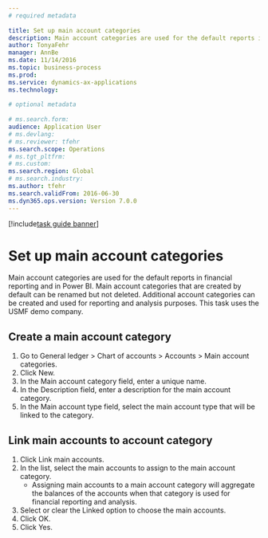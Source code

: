 ```yaml
--- 
# required metadata 
 
title: Set up main account categories
description: Main account categories are used for the default reports in financial reporting and in Power BI. 
author: TonyaFehr 
manager: AnnBe 
ms.date: 11/14/2016
ms.topic: business-process 
ms.prod:  
ms.service: dynamics-ax-applications 
ms.technology:  
 
# optional metadata 
 
# ms.search.form:   
audience: Application User 
# ms.devlang:  
# ms.reviewer: tfehr 
ms.search.scope: Operations 
# ms.tgt_pltfrm:  
# ms.custom:  
ms.search.region: Global
# ms.search.industry: 
ms.author: tfehr 
ms.search.validFrom: 2016-06-30 
ms.dyn365.ops.version: Version 7.0.0 
---
```


[!include[task guide banner](../../includes/task-guide-banner.md)]

# Set up main account categories

Main account categories are used for the default reports in financial reporting and in Power BI. Main account categories that are created by default can be renamed but not deleted. Additional account categories can be created and used for reporting and analysis purposes. This task uses the USMF demo company.


## Create a main account category
1. Go to General ledger > Chart of accounts > Accounts > Main account categories.
2. Click New.
3. In the Main account category field, enter a unique name.
4. In the Description field, enter a description for the main account category.
5. In the Main account type field, select the main account type that will be linked to the category.

## Link main accounts to account category
1. Click Link main accounts.
2. In the list, select the main accounts to assign to the main account category.
    * Assigning main accounts to a main account category will aggregate the balances of the accounts when that category is used for financial reporting and analysis.  
3. Select or clear the Linked option to choose the main accounts.
4. Click OK.
5. Click Yes.


